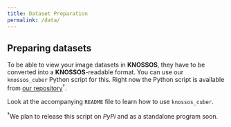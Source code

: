 ```yaml
---
title: Dataset Preparation
permalink: /data/
---
```


Preparing datasets
------------------

To be able to view your image datasets in **KNOSSOS**, they have to be converted into a **KNOSSOS**-readable format. You can use our `knossos_cuber` Python script for this. Right now the Python script is available from [our repository](https://github.com/knossos-project/knossos-python-tools/tree/master/knossos_cuber)<sup>&dagger;</sup>.

Look at the accompanying `README` file to learn how to use `knossos_cuber`.

<sup>&dagger;</sup>We plan to release this script on *PyPi* and as a standalone program soon.